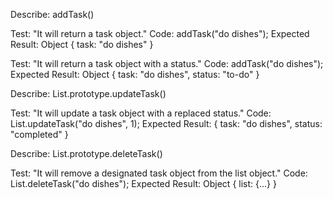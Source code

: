 Describe: addTask()

Test: "It will return a task object."
Code: addTask("do dishes");
Expected Result: Object { task: "do dishes" }

Test: "It will return a task object with a status."
Code: addTask("do dishes");
Expected Result: Object { task: "do dishes", status: "to-do" }



Describe: List.prototype.updateTask()

Test: "It will update a task object with a replaced status."
Code: List.updateTask("do dishes", 1);
Expected Result: { task: "do dishes", status: "completed" }



Describe: List.prototype.deleteTask()

Test: "It will remove a designated task object from the list object."
Code: List.deleteTask("do dishes");
Expected Result: Object { list: {...} }